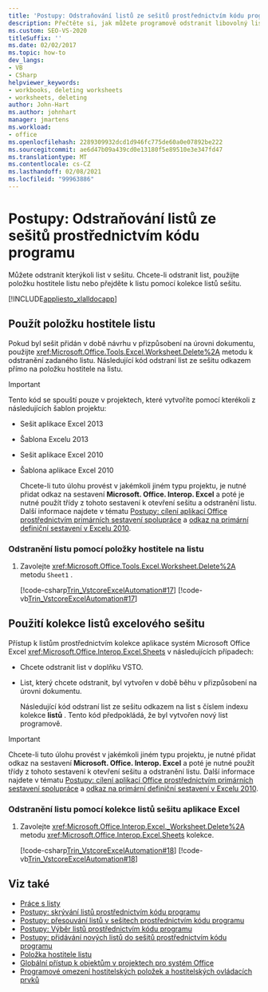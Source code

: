```yaml
---
title: 'Postupy: Odstraňování listů ze sešitů prostřednictvím kódu programu'
description: Přečtěte si, jak můžete programově odstranit libovolný list v sešitu Microsoft Excelu pomocí položky hostitele na listu, například.
ms.custom: SEO-VS-2020
titleSuffix: ''
ms.date: 02/02/2017
ms.topic: how-to
dev_langs:
- VB
- CSharp
helpviewer_keywords:
- workbooks, deleting worksheets
- worksheets, deleting
author: John-Hart
ms.author: johnhart
manager: jmartens
ms.workload:
- office
ms.openlocfilehash: 2289309932dcd1d946fc775de60a0e07892be222
ms.sourcegitcommit: ae6d47b09a439cd0e13180f5e89510e3e347fd47
ms.translationtype: MT
ms.contentlocale: cs-CZ
ms.lasthandoff: 02/08/2021
ms.locfileid: "99963886"
---
```

# <a name="how-to-programmatically-delete-worksheets-from-workbooks"></a>Postupy: Odstraňování listů ze sešitů prostřednictvím kódu programu
  Můžete odstranit kterýkoli list v sešitu. Chcete-li odstranit list, použijte položku hostitele listu nebo přejděte k listu pomocí kolekce listů sešitu.

 [!INCLUDE[appliesto_xlalldocapp](includes/appliesto-xlalldocapp-md.md)]

## <a name="use-the-worksheet-host-item"></a>Použít položku hostitele listu
 Pokud byl sešit přidán v době návrhu v přizpůsobení na úrovni dokumentu, použijte <xref:Microsoft.Office.Tools.Excel.Worksheet.Delete%2A> metodu k odstranění zadaného listu. Následující kód odstraní list ze sešitu odkazem přímo na položku hostitele na listu.

> [!IMPORTANT]
> Tento kód se spouští pouze v projektech, které vytvoříte pomocí kterékoli z následujících šablon projektu:
>
> - Sešit aplikace Excel 2013
> - Šablona Excelu 2013
> - Sešit aplikace Excel 2010
> - Šablona aplikace Excel 2010
>
>   Chcete-li tuto úlohu provést v jakémkoli jiném typu projektu, je nutné přidat odkaz na sestavení **Microsoft. Office. Interop. Excel** a poté je nutné použít třídy z tohoto sestavení k otevření sešitu a odstranění listu. Další informace najdete v tématu [Postupy: cílení aplikací Office prostřednictvím primárních sestavení spolupráce](how-to-target-office-applications-through-primary-interop-assemblies.md) a [odkaz na primární definiční sestavení v Excelu 2010](office-primary-interop-assemblies.md).

### <a name="to-delete-a-worksheet-by-using-a-worksheet-host-item"></a>Odstranění listu pomocí položky hostitele na listu

1. Zavolejte <xref:Microsoft.Office.Tools.Excel.Worksheet.Delete%2A> metodu `Sheet1` .

     [!code-csharp[Trin_VstcoreExcelAutomation#17](codesnippet/CSharp/Trin_VstcoreExcelAutomationCS/Sheet1.cs#17)]
     [!code-vb[Trin_VstcoreExcelAutomation#17](codesnippet/VisualBasic/Trin_VstcoreExcelAutomation/Sheet1.vb#17)]

## <a name="use-the-sheets-collection-of-the-excel-workbook"></a>Použití kolekce listů excelového sešitu
 Přístup k listům prostřednictvím kolekce aplikace systém Microsoft Office Excel <xref:Microsoft.Office.Interop.Excel.Sheets> v následujících případech:

- Chcete odstranit list v doplňku VSTO.

- List, který chcete odstranit, byl vytvořen v době běhu v přizpůsobení na úrovni dokumentu.

  Následující kód odstraní list ze sešitu odkazem na list s číslem indexu kolekce **listů** . Tento kód předpokládá, že byl vytvořen nový list programově.

> [!IMPORTANT]
> Chcete-li tuto úlohu provést v jakémkoli jiném typu projektu, je nutné přidat odkaz na sestavení **Microsoft. Office. Interop. Excel** a poté je nutné použít třídy z tohoto sestavení k otevření sešitu a odstranění listu. Další informace najdete v tématu [Postupy: cílení aplikací Office prostřednictvím primárních sestavení spolupráce](how-to-target-office-applications-through-primary-interop-assemblies.md) a [odkaz na primární definiční sestavení v Excelu 2010](office-primary-interop-assemblies.md).

### <a name="to-delete-a-worksheet-by-using-the-sheets-collection-of-the-excel-workbook"></a>Odstranění listu pomocí kolekce listů sešitu aplikace Excel

1. Zavolejte <xref:Microsoft.Office.Interop.Excel._Worksheet.Delete%2A> metodu <xref:Microsoft.Office.Interop.Excel.Sheets> kolekce.

     [!code-csharp[Trin_VstcoreExcelAutomation#18](codesnippet/CSharp/Trin_VstcoreExcelAutomationCS/Sheet1.cs#18)]
     [!code-vb[Trin_VstcoreExcelAutomation#18](codesnippet/VisualBasic/Trin_VstcoreExcelAutomation/Sheet1.vb#18)]

## <a name="see-also"></a>Viz také
- [Práce s listy](working-with-worksheets.md)
- [Postupy: skrývání listů prostřednictvím kódu programu](how-to-programmatically-hide-worksheets.md)
- [Postupy: přesouvání listů v sešitech prostřednictvím kódu programu](how-to-programmatically-move-worksheets-within-workbooks.md)
- [Postupy: Výběr listů prostřednictvím kódu programu](how-to-programmatically-select-worksheets.md)
- [Postupy: přidávání nových listů do sešitů prostřednictvím kódu programu](how-to-programmatically-add-new-worksheets-to-workbooks.md)
- [Položka hostitele listu](worksheet-host-item.md)
- [Globální přístup k objektům v projektech pro systém Office](global-access-to-objects-in-office-projects.md)
- [Programové omezení hostitelských položek a hostitelských ovládacích prvků](programmatic-limitations-of-host-items-and-host-controls.md)
